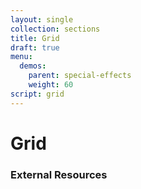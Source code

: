 ```yaml
---
layout: single
collection: sections
title: Grid
draft: true
menu:
  demos:
    parent: special-effects
    weight: 60
script: grid
---
```


# Grid

### External Resources
